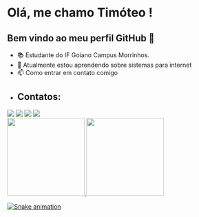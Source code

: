 # Olá, me chamo Timóteo ! 
## Bem vindo ao meu perfil GitHub 👋

- 📚 Estudante do IF Goiano Campus Morrinhos.
- 🌱 Atualmente estou aprendendo sobre sistemas para internet
- 📫 Como entrar em contato comigo
- ## Contatos:

<div>
<a href="https://www.youtube.com/@timoteo5777?si=96VPTdl9sjIjc_Q" target="_blank"><img loading="lazy" src="https://img.shields.io/badge/YouTube-FF0000?style=for-the-badge&logo=youtube&logoColor=white" target="_blank"></a>
<a href="https://instagram.com/timoteo_azuos" target="_blank"><img loading="lazy" src="https://img.shields.io/badge/-Instagram-%23E4405F?style=for-the-badge&logo=instagram&logoColor=white" target="_blank"></a>
<a href = "mailto:timoteo.souza@estudante.ifgoiano.edu.br"><img loading="lazy" src="https://img.shields.io/badge/Gmail-D14836?style=for-the-badge&logo=gmail&logoColor=white" target="_blank"></a>
<a href="[https://www.linkedin.com/in/Timóteo Alves de Souza](https://www.linkedin.com/in/tim%C3%B3teo-alves-de-souza-933170243/)" target="_blank"><img loading="lazy" src="https://img.shields.io/badge/-LinkedIn-%230077B5?style=for-the-badge&logo=linkedin&logoColor=white" target="_blank"></a>   
</div>

<div>
<a href="https://github.com/TimoteoASouza">
<img loading="lazy" height="180em" src="https://github-readme-stats.vercel.app/api/top-langs/?username=TimoteoASouza&layout=compact&langs_count=7&theme=dracula"/>
<img loading="lazy" height="180em" src="https://github-readme-stats.vercel.app/api?username=TimoteoASouza&show_icons=true&theme=dracula&include_all_commits=true&count_private=true"/>
</div>

![Snake animation](https://github.com/TimoteoASouza/TimoteoASouza/blob/output/github-contribution-grid-snake.svg)
